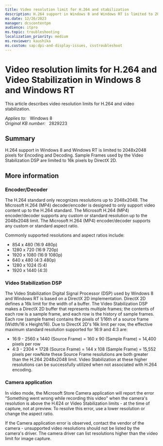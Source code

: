 ```yaml
---
title: Video resolution limit for H.264 and stabilization
description: H.264 support in Windows 8 and Windows RT is limited to 2048x2048 pixels, and 16k for the DirectX2D based Video Stabilization.
ms.date: 12/26/2023
manager: dcscontentpm
audience: itpro
ms.topic: troubleshooting
localization_priority: medium
ms.reviewer: kaushika
ms.custom: sap:dpi-and-display-issues, csstroubleshoot
---
```

# Video resolution limits for H.264 and Video Stabilization in Windows 8 and Windows RT

This article describes video resolution limits for H.264 and video stabilization.

_Applies to:_ &nbsp; Windows 8  
_Original KB number:_ &nbsp; 2829223

## Summary

H.264 support in Windows 8 and Windows RT is limited to 2048x2048 pixels for Encoding and Decoding. Sample Frames used by the Video Stabilization DSP are limited to 16k pixels by DirectX 2D.

## More information

### Encoder/Decoder

The H.264 standard only recognizes resolutions up to 2048x2048. The Microsoft H.264 (MP4) decoder/encoder is designed to only support video content up to the H.264 standard. The Microsoft H.264 (MP4) encoder/decoder supports any custom or standard resolution up to the 2048x2048 limit. The Microsoft H.264 (MP4) encoder/decoder supports any custom or standard aspect ratio.

Commonly supported resolutions and aspect ratios include:  

- 854 x 480 (16:9 480p)
- 1280 x 720 (16:9 720p)
- 1920 x 1080 (16:9 1080p)
- 640 x 480 (4:3 480p)
- 1280 x 1024 (5:4)
- 1920 x 1440 (4:3)

### Video Stabilization DSP

The Video Stabilization Digital Signal Processor (DSP) used by Windows 8 and Windows RT is based on a DirectX 2D implementation. DirectX 2D defines a 16k limit for the width of a buffer. The Video Stabilization DSP makes a DirectX 2D buffer that represents multiple frames; the contents of each row is a sample frame, and each row is the history of sample frames. Each row (sample frame) contains the pixels of 1/16th of a source frame (Width/16 x Height/16). Due to DirectX 2D's 16k limit per row, the effective maximum standard resolution supported for 16:9 and 4:3 are:  

- 16:9 - 2560 x 1440 (Source Frame) = 160 x 90 (Sample Frame) = 14,400 pixels per row
- 4:3 - 2304 × 1728 (Source Frame) = 144 x 108 (Sample Frame) = 15,552 pixels per rowNote these Source Frame resolutions are both greater than the H.264 2048x2048 limit. Video Stabilization at these higher resolutions can be successfully utilized when not associated with H.264 encoding.

### Camera application

In video mode, the Microsoft Store Camera application will report the error "Something went wrong while recording this video" when the camera's resolution is above the H.624 or Video Stabilization limits - at the time of capture, not at preview. To resolve this error, use a lower resolution or change the aspect ratio.

If the Camera application error is observed, contact the vendor of the camera - unsupported video resolutions should not be listed by the camera's driver. The camera driver can list resolutions higher than the video limit for image capture.
